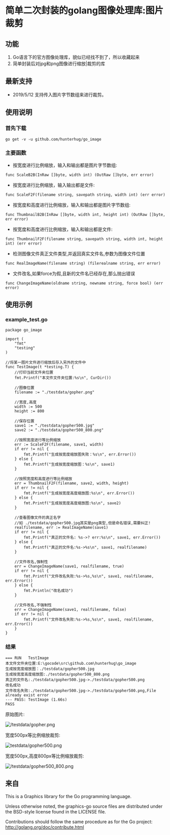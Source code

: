# 简单二次封装的golang图像处理库:图片裁剪

## 功能

1. Go语言下的官方图像处理库，貌似已经找不到了，所以收藏起来
2. 简单封装后对jpg和png图像进行缩放|裁剪的库

## 最新支持

- 2019/5/12 支持传入图片字节数组来进行裁剪。

## 使用说明

### 首先下载

```
go get -v -u github.com/hunterhug/go_image
```

### 主要函数

- 按宽度进行比例缩放，输入和输出都是图片字节数组:

```
func ScaleB2B(InRaw []byte, width int) (OutRaw []byte, err error)
```

- 按宽度进行比例缩放，输入输出都是文件:

```
func ScaleF2F(filename string, savepath string, width int) (err error)
```

- 按宽度和高度进行比例缩放，输入和输出都是图片字节数组:

```
func ThumbnailB2B(InRaw []byte, width int, height int) (OutRaw []byte, err error)
```

- 按宽度和高度进行比例缩放，输入和输出都是文件:

```
func ThumbnailF2F(filename string, savepath string, width int, height int) (err error)
```

- 检测图像文件真正文件类型,并返回真实文件名,参数为图像文件位置

```
func RealImageName(filename string) (filerealname string, err error)
```

- 文件改名,如果force为假,且新的文件名已经存在,那么抛出错误

```
func ChangeImageName(oldname string, newname string, force bool) (err error) 
```

## 使用示例

### example_test.go

```
package go_image

import (
	"fmt"
	"testing"
)

//将某一图片文件进行缩放后存入另外的文件中
func TestImage(t *testing.T) {
	//打印当前文件夹位置
	fmt.Printf("本文件文件夹位置:%s\n", CurDir())

	//图像位置
	filename := "./testdata/gopher.png"

	//宽度,高度
	width := 500
	height := 800

	//保存位置
	save1 := "./testdata/gopher500.jpg"
	save2 := "./testdata/gopher500_800.png"

	//按照宽度进行等比例缩放
	err := ScaleF2F(filename, save1, width)
	if err != nil {
		fmt.Printf("生成按宽度缩放图失败：%s\n", err.Error())
	} else {
		fmt.Printf("生成按宽度缩放图：%s\n", save1)
	}

	//按照宽度和高度进行等比例缩放
	err = ThumbnailF2F(filename, save2, width, height)
	if err != nil {
		fmt.Printf("生成按宽度高度缩放图:%s\n", err.Error())
	} else {
		fmt.Printf("生成按宽度高度缩放图:%s\n", save2)
	}

	//查看图像文件的真正名字
	//如 ./testdata/gopher500.jpg其实是png类型,但是命名错误,需要纠正!
	realfilename, err := RealImageName(save1)
	if err != nil {
		fmt.Printf("真正的文件名: %s->? err:%s\n", save1, err.Error())
	} else {
		fmt.Printf("真正的文件名:%s->%s\n", save1, realfilename)
	}

	//文件改名,强制性
	err = ChangeImageName(save1, realfilename, true)
	if err != nil {
		fmt.Printf("文件改名失败:%s->%s,%s\n", save1, realfilename, err.Error())
	} else {
		fmt.Println("改名成功")
	}

	//文件改名,不强制性
	err = ChangeImageName(save1, realfilename, false)
	if err != nil {
		fmt.Printf("文件改名失败:%s->%s,%s\n", save1, realfilename, err.Error())
	}
}

```

### 结果

```
=== RUN   TestImage
本文件文件夹位置:E:\gocode\src\github.com\hunterhug\go_image
生成按宽度缩放图：./testdata/gopher500.jpg
生成按宽度高度缩放图:./testdata/gopher500_800.png
真正的文件名:./testdata/gopher500.jpg->./testdata/gopher500.png
改名成功
文件改名失败:./testdata/gopher500.jpg->./testdata/gopher500.png,File already exist error
--- PASS: TestImage (1.66s)
PASS
```

原始图片:

![/testdata/gopher.png](/testdata/gopher.png)


宽度500px等比例缩放裁剪:


![testdata/gopher500.png](testdata/gopher500.png)

宽度500px,高度800px等比例缩放裁剪:

![/testdata/gopher500_800.png](/testdata/gopher500_800.png)

## 来自

This is a Graphics library for the Go programming language.

Unless otherwise noted, the graphics-go source files are distributed
under the BSD-style license found in the LICENSE file.

Contributions should follow the same procedure as for the Go project:
http://golang.org/doc/contribute.html

